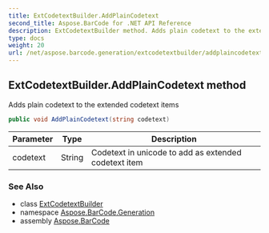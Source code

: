 ```yaml
---
title: ExtCodetextBuilder.AddPlainCodetext
second_title: Aspose.BarCode for .NET API Reference
description: ExtCodetextBuilder method. Adds plain codetext to the extended codetext items
type: docs
weight: 20
url: /net/aspose.barcode.generation/extcodetextbuilder/addplaincodetext/
---
```

## ExtCodetextBuilder.AddPlainCodetext method

Adds plain codetext to the extended codetext items

```csharp
public void AddPlainCodetext(string codetext)
```

| Parameter | Type | Description |
| --- | --- | --- |
| codetext | String | Codetext in unicode to add as extended codetext item |

### See Also

* class [ExtCodetextBuilder](../)
* namespace [Aspose.BarCode.Generation](../../extcodetextbuilder/)
* assembly [Aspose.BarCode](../../../)


